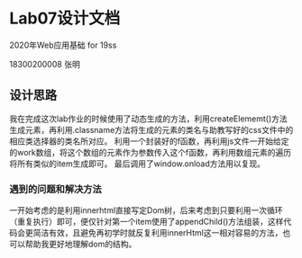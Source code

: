 # Lab07设计文档

2020年Web应用基础 for 19ss

18300200008
张明

## 设计思路

我在完成这次lab作业的时候使用了动态生成的方法，利用createElememt()方法生成元素，再利用.classname方法将生成的元素的类名与助教写好的css文件中的相应类选择器的类名所对应。
利用一个封装好的f函数，再利用js文件一开始给定的work数组，将这个数组的元素作为参数传入这个f函数，再利用数组元素的遍历将所有类似的item生成即可。
最后调用了window.onload方法用以复现。

### 遇到的问题和解决方法
一开始考虑的是利用innerhtml直接写定Dom树，后来考虑到只要利用一次循环（重复执行）即可，便仅针对第一个item使用了appendChild()方法组装，这样代码会更简洁有效，且避免再初学时就反复利用innerHtml这一相对容易的方法，也可以帮助我更好地理解dom的结构。



